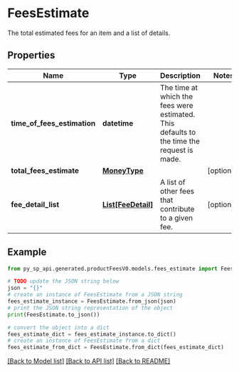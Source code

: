 # FeesEstimate

The total estimated fees for an item and a list of details.

## Properties

Name | Type | Description | Notes
------------ | ------------- | ------------- | -------------
**time_of_fees_estimation** | **datetime** | The time at which the fees were estimated. This defaults to the time the request is made. | 
**total_fees_estimate** | [**MoneyType**](MoneyType.md) |  | [optional] 
**fee_detail_list** | [**List[FeeDetail]**](FeeDetail.md) | A list of other fees that contribute to a given fee. | [optional] 

## Example

```python
from py_sp_api.generated.productFeesV0.models.fees_estimate import FeesEstimate

# TODO update the JSON string below
json = "{}"
# create an instance of FeesEstimate from a JSON string
fees_estimate_instance = FeesEstimate.from_json(json)
# print the JSON string representation of the object
print(FeesEstimate.to_json())

# convert the object into a dict
fees_estimate_dict = fees_estimate_instance.to_dict()
# create an instance of FeesEstimate from a dict
fees_estimate_from_dict = FeesEstimate.from_dict(fees_estimate_dict)
```
[[Back to Model list]](../README.md#documentation-for-models) [[Back to API list]](../README.md#documentation-for-api-endpoints) [[Back to README]](../README.md)


